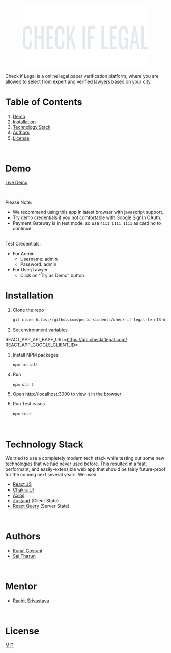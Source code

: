 <!-- PROJECT LOGO -->
<br />
<p align="center">
    <img src="./public/assets/logo-light.png" alt="Logo" width="400" height="200" >
</p>
Check if Legal is a online legal paper verification platform, where you are allowed to select from expert and verified lawyers based on your city.

<!-- TABLE OF CONTENTS -->
<br/>

# Table of Contents

1. [Demo](#demo)
2. [Installation](#installation)
3. [Technology Stack](#technology-stack)
4. [Authors](#authors)
5. [License](#license)

<br/>

# Demo

[Live Demo](https://checkiflegal.in/)

<br/>

Please Note:

-  We recommend using this app in latest browser with javascript support.
-  Try demo credentials if you not comfortable with Google SignIn OAuth.
-  Payment Gateway is in test mode, so use <code>4111 1111 1111</code> as card no to continue.

<br/>
Test Credentials:

-  For Admin
   -  Username: admin
   -  Password: admin
-  For User/Lawyer
   -  Click on "Try as Demo" button
      <br/>

# Installation

1. Clone the repo
   ```sh
   git clone https://github.com/pesto-students/check-if-legal-fe-n13-delta-3.git
   ```
2. Set environment variables

REACT_APP_API_BASE_URL=https://api.checkiflegal.com/<br />
REACT_APP_GOOGLE_CLIENT_ID=<br />

3. Install NPM packages
   ```sh
   npm install
   ```
4. Run
   ```sh
   npm start
   ```
5. Open http://localhost:3000 to view it in the browser

6. Run Test cases
   ```sh
   npm test
   ```
   <br/>

# Technology Stack

We tried to use a completely modern tech stack while testing out some new technologies that we had never used before. This resulted in a fast, performant, and easily-extensible web app that should be fairly future-proof for the coming next several years. We used:

-  [React JS](https://reactjs.org/)
-  [Chakra UI](https://chakra-ui.com)
-  [Axios](https://axios-http.com/docs/intro)
-  [Zustand](https://zustand.surge.sh/) (Client State)
-  [React Query](https://react-query.tanstack.com/) (Server State)

<br/>

# Authors

-  [Kunal Gosrani](https://github.com/kunalgosrani)
-  [Sai Tharun](https://github.com/saitharunsai)

<br/>

# Mentor

-  [Rachit Srivastava](https://github.com/rachit1994)

<br/>

# License

[MIT](https://opensource.org/licenses/MIT)
